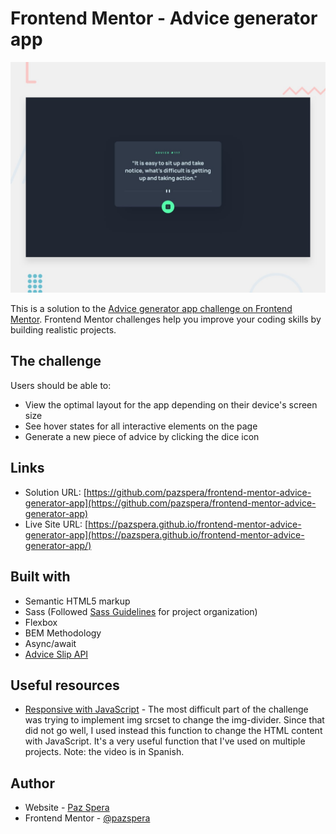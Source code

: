 # Frontend Mentor - Advice generator app

![Design preview for the Advice generator app coding challenge](./design/desktop-preview.jpg)

This is a solution to the [Advice generator app challenge on Frontend Mentor](https://www.frontendmentor.io/challenges/advice-generator-app-QdUG-13db). Frontend Mentor challenges help you improve your coding skills by building realistic projects.

## The challenge

Users should be able to:

- View the optimal layout for the app depending on their device's screen size
- See hover states for all interactive elements on the page
- Generate a new piece of advice by clicking the dice icon

## Links

- Solution URL: [https://github.com/pazspera/frontend-mentor-advice-generator-app](https://github.com/pazspera/frontend-mentor-advice-generator-app)
- Live Site URL: [https://pazspera.github.io/frontend-mentor-advice-generator-app](https://pazspera.github.io/frontend-mentor-advice-generator-app/)

## Built with

- Semantic HTML5 markup
- Sass (Followed [Sass Guidelines](https://sass-guidelin.es/) for project organization)
- Flexbox
- BEM Methodology
- Async/await
- [Advice Slip API](https://api.adviceslip.com/)

## Useful resources

- [Responsive with JavaScript](https://www.youtube.com/watch?v=6IwUl-4pAzc&list=PLvq-jIkSeTUZ6QgYYO3MwG9EMqC-KoLXA&index=91) - The most difficult part of the challenge was trying to implement img srcset to change the img-divider. Since that did not go well, I used instead this function to change the HTML content with JavaScript. It's a very useful function that I've used on multiple projects. Note: the video is in Spanish.

## Author

- Website - [Paz Spera](https://github.com/pazspera)
- Frontend Mentor - [@pazspera](https://www.frontendmentor.io/profile/pazspera)
